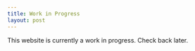 ```yaml
---
title: Work in Progress
layout: post
---
```


This website is currently a work in progress. Check back later.
